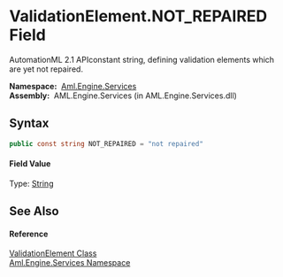 ValidationElement.NOT_REPAIRED Field
====================================
AutomationML 2.1 APIconstant string, defining validation elements which are yet not repaired.

  **Namespace:**  [Aml.Engine.Services][1]  
  **Assembly:**  AML.Engine.Services (in AML.Engine.Services.dll)

Syntax
------

```csharp
public const string NOT_REPAIRED = "not repaired"
```

#### Field Value
Type: [String][2]

See Also
--------

#### Reference
[ValidationElement Class][3]  
[Aml.Engine.Services Namespace][1]  

[1]: ../README.md
[2]: https://docs.microsoft.com/dotnet/api/system.string
[3]: README.md
[4]: https://www.automationml.org
[5]: ../../icons/logoShade.png